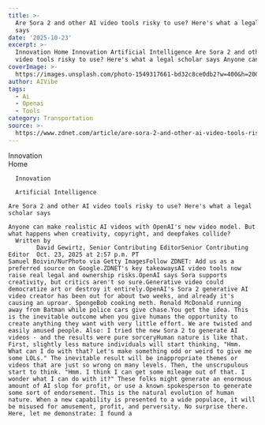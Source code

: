 ```yaml
---
title: >-
  Are Sora 2 and other AI video tools risky to use? Here's what a legal scholar
  says
date: '2025-10-23'
excerpt: >-
  Innovation Home Innovation Artificial Intelligence Are Sora 2 and other AI
  video tools risky to use? Here's what a legal scholar says Anyone can make...
coverImage: >-
  https://images.unsplash.com/photo-1549317661-bd32c8ce0db2?w=400&h=200&fit=crop&auto=format
author: AIVibe
tags:
  - Ai
  - Openai
  - Tools
category: Transportation
source: >-
  https://www.zdnet.com/article/are-sora-2-and-other-ai-video-tools-risky-to-use-heres-what-a-legal-scholar-said/
---
```

Innovation      
      Home
    
      Innovation
    
      Artificial Intelligence
       
    Are Sora 2 and other AI video tools risky to use? Here's what a legal scholar says
     
    Anyone can make realistic AI videos with OpenAI's new video model. But what happens when creativity, copyright, and deepfakes collide?
      Written by 
            David Gewirtz, Senior Contributing EditorSenior Contributing Editor  Oct. 23, 2025 at 2:57 p.m. PT                            Samuel Boivin/NurPhoto via Getty ImagesFollow ZDNET: Add us as a preferred source on Google.ZDNET's key takeawaysAI video tools now raise real legal and ownership risks.OpenAI says Sora supports creativity, but critics aren't so sure.Generative video could democratize art or destroy it entirely.OpenAI's Sora 2 generative AI video creator has been out for about two weeks, and already it's causing an uproar. SpongeBob cooking meth. Ronald McDonald running away from Batman while police cars give chase.You get the idea. This is the inevitable outcome when you give humans the opportunity to create anything they want with very little effort. We are twisted and easily amused people. Also: I tried the new Sora 2 to generate AI videos - and the results were pure sorceryHuman nature is like that. First, slightly less mature individuals will start thinking, "Hmm. What can I do with that? Let's make something odd or weird to give me some LOLs." The inevitable result will be inappropriate themes or videos that are just so wrong on many levels. Then, the unscrupulous start to think. "Hmm. I think I can get some mileage out of that. I wonder what I can do with it?" These folks might generate an enormous amount of AI slop for profit, or use a known spokesperson to generate some sort of endorsement. This is the natural evolution of human nature. When a new capability is presented to a wide populace, it will be misused for amusement, profit, and perversity. No surprise there. Here, let me demonstrate: I found a 
